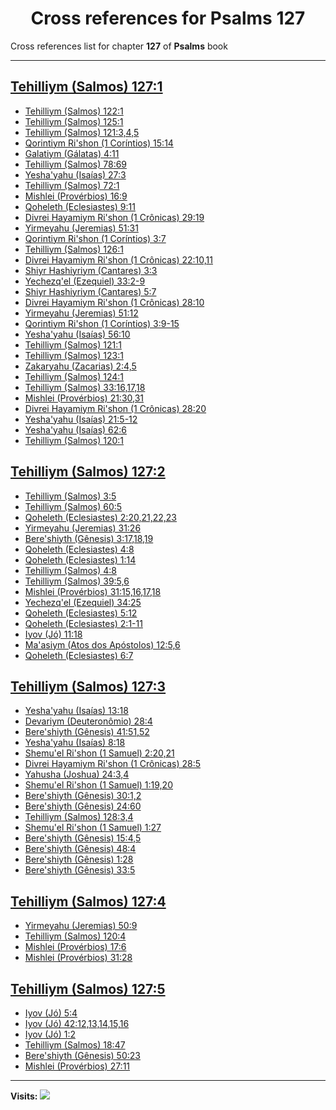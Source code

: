 <div align="center">

# Cross references for **Psalms 127**
</div>

Cross references list for chapter **127** of **Psalms** book

---

<h2 id="1"><a href="https://bible.ozzuu.com/pt_yah/Psa/127#1" target="_blank">Tehilliym (Salmos) 127:1</a></h2>

- [Tehilliym (Salmos) 122:1](https://bible.ozzuu.com/pt_yah/Psa/122#1)
- [Tehilliym (Salmos) 125:1](https://bible.ozzuu.com/pt_yah/Psa/125#1)
- [Tehilliym (Salmos) 121:3,4,5](https://bible.ozzuu.com/pt_yah/Psa/121#3)
- [Qorintiym Ri'shon (1 Coríntios) 15:14](https://bible.ozzuu.com/pt_yah/1Co/15#14)
- [Galatiym (Gálatas) 4:11](https://bible.ozzuu.com/pt_yah/Gal/4#11)
- [Tehilliym (Salmos) 78:69](https://bible.ozzuu.com/pt_yah/Psa/78#69)
- [Yesha'yahu (Isaías) 27:3](https://bible.ozzuu.com/pt_yah/Isa/27#3)
- [Tehilliym (Salmos) 72:1](https://bible.ozzuu.com/pt_yah/Psa/72#1)
- [Mishlei (Provérbios) 16:9](https://bible.ozzuu.com/pt_yah/Pro/16#9)
- [Qoheleth (Eclesiastes) 9:11](https://bible.ozzuu.com/pt_yah/Ecc/9#11)
- [Divrei Hayamiym Ri'shon (1 Crônicas) 29:19](https://bible.ozzuu.com/pt_yah/1Ch/29#19)
- [Yirmeyahu (Jeremias) 51:31](https://bible.ozzuu.com/pt_yah/Jer/51#31)
- [Qorintiym Ri'shon (1 Coríntios) 3:7](https://bible.ozzuu.com/pt_yah/1Co/3#7)
- [Tehilliym (Salmos) 126:1](https://bible.ozzuu.com/pt_yah/Psa/126#1)
- [Divrei Hayamiym Ri'shon (1 Crônicas) 22:10,11](https://bible.ozzuu.com/pt_yah/1Ch/22#10)
- [Shiyr Hashiyriym (Cantares) 3:3](https://bible.ozzuu.com/pt_yah/Sos/3#3)
- [Yechezq'el (Ezequiel) 33:2-9](https://bible.ozzuu.com/pt_yah/Eze/33#2)
- [Shiyr Hashiyriym (Cantares) 5:7](https://bible.ozzuu.com/pt_yah/Sos/5#7)
- [Divrei Hayamiym Ri'shon (1 Crônicas) 28:10](https://bible.ozzuu.com/pt_yah/1Ch/28#10)
- [Yirmeyahu (Jeremias) 51:12](https://bible.ozzuu.com/pt_yah/Jer/51#12)
- [Qorintiym Ri'shon (1 Coríntios) 3:9-15](https://bible.ozzuu.com/pt_yah/1Co/3#9)
- [Yesha'yahu (Isaías) 56:10](https://bible.ozzuu.com/pt_yah/Isa/56#10)
- [Tehilliym (Salmos) 121:1](https://bible.ozzuu.com/pt_yah/Psa/121#1)
- [Tehilliym (Salmos) 123:1](https://bible.ozzuu.com/pt_yah/Psa/123#1)
- [Zakaryahu (Zacarias) 2:4,5](https://bible.ozzuu.com/pt_yah/Zec/2#4)
- [Tehilliym (Salmos) 124:1](https://bible.ozzuu.com/pt_yah/Psa/124#1)
- [Tehilliym (Salmos) 33:16,17,18](https://bible.ozzuu.com/pt_yah/Psa/33#16)
- [Mishlei (Provérbios) 21:30,31](https://bible.ozzuu.com/pt_yah/Pro/21#30)
- [Divrei Hayamiym Ri'shon (1 Crônicas) 28:20](https://bible.ozzuu.com/pt_yah/1Ch/28#20)
- [Yesha'yahu (Isaías) 21:5-12](https://bible.ozzuu.com/pt_yah/Isa/21#5)
- [Yesha'yahu (Isaías) 62:6](https://bible.ozzuu.com/pt_yah/Isa/62#6)
- [Tehilliym (Salmos) 120:1](https://bible.ozzuu.com/pt_yah/Psa/120#1)
<h2 id="2"><a href="https://bible.ozzuu.com/pt_yah/Psa/127#2" target="_blank">Tehilliym (Salmos) 127:2</a></h2>

- [Tehilliym (Salmos) 3:5](https://bible.ozzuu.com/pt_yah/Psa/3#5)
- [Tehilliym (Salmos) 60:5](https://bible.ozzuu.com/pt_yah/Psa/60#5)
- [Qoheleth (Eclesiastes) 2:20,21,22,23](https://bible.ozzuu.com/pt_yah/Ecc/2#20)
- [Yirmeyahu (Jeremias) 31:26](https://bible.ozzuu.com/pt_yah/Jer/31#26)
- [Bere'shiyth (Gênesis) 3:17,18,19](https://bible.ozzuu.com/pt_yah/Gen/3#17)
- [Qoheleth (Eclesiastes) 4:8](https://bible.ozzuu.com/pt_yah/Ecc/4#8)
- [Qoheleth (Eclesiastes) 1:14](https://bible.ozzuu.com/pt_yah/Ecc/1#14)
- [Tehilliym (Salmos) 4:8](https://bible.ozzuu.com/pt_yah/Psa/4#8)
- [Tehilliym (Salmos) 39:5,6](https://bible.ozzuu.com/pt_yah/Psa/39#5)
- [Mishlei (Provérbios) 31:15,16,17,18](https://bible.ozzuu.com/pt_yah/Pro/31#15)
- [Yechezq'el (Ezequiel) 34:25](https://bible.ozzuu.com/pt_yah/Eze/34#25)
- [Qoheleth (Eclesiastes) 5:12](https://bible.ozzuu.com/pt_yah/Ecc/5#12)
- [Qoheleth (Eclesiastes) 2:1-11](https://bible.ozzuu.com/pt_yah/Ecc/2#1)
- [Iyov (Jó) 11:18](https://bible.ozzuu.com/pt_yah/Job/11#18)
- [Ma'asiym (Atos dos Apóstolos) 12:5,6](https://bible.ozzuu.com/pt_yah/Act/12#5)
- [Qoheleth (Eclesiastes) 6:7](https://bible.ozzuu.com/pt_yah/Ecc/6#7)
<h2 id="3"><a href="https://bible.ozzuu.com/pt_yah/Psa/127#3" target="_blank">Tehilliym (Salmos) 127:3</a></h2>

- [Yesha'yahu (Isaías) 13:18](https://bible.ozzuu.com/pt_yah/Isa/13#18)
- [Devariym (Deuteronômio) 28:4](https://bible.ozzuu.com/pt_yah/Deu/28#4)
- [Bere'shiyth (Gênesis) 41:51,52](https://bible.ozzuu.com/pt_yah/Gen/41#51)
- [Yesha'yahu (Isaías) 8:18](https://bible.ozzuu.com/pt_yah/Isa/8#18)
- [Shemu'el Ri'shon (1 Samuel) 2:20,21](https://bible.ozzuu.com/pt_yah/1Sm/2#20)
- [Divrei Hayamiym Ri'shon (1 Crônicas) 28:5](https://bible.ozzuu.com/pt_yah/1Ch/28#5)
- [Yahusha (Joshua) 24:3,4](https://bible.ozzuu.com/pt_yah/Jos/24#3)
- [Shemu'el Ri'shon (1 Samuel) 1:19,20](https://bible.ozzuu.com/pt_yah/1Sm/1#19)
- [Bere'shiyth (Gênesis) 30:1,2](https://bible.ozzuu.com/pt_yah/Gen/30#1)
- [Bere'shiyth (Gênesis) 24:60](https://bible.ozzuu.com/pt_yah/Gen/24#60)
- [Tehilliym (Salmos) 128:3,4](https://bible.ozzuu.com/pt_yah/Psa/128#3)
- [Shemu'el Ri'shon (1 Samuel) 1:27](https://bible.ozzuu.com/pt_yah/1Sm/1#27)
- [Bere'shiyth (Gênesis) 15:4,5](https://bible.ozzuu.com/pt_yah/Gen/15#4)
- [Bere'shiyth (Gênesis) 48:4](https://bible.ozzuu.com/pt_yah/Gen/48#4)
- [Bere'shiyth (Gênesis) 1:28](https://bible.ozzuu.com/pt_yah/Gen/1#28)
- [Bere'shiyth (Gênesis) 33:5](https://bible.ozzuu.com/pt_yah/Gen/33#5)
<h2 id="4"><a href="https://bible.ozzuu.com/pt_yah/Psa/127#4" target="_blank">Tehilliym (Salmos) 127:4</a></h2>

- [Yirmeyahu (Jeremias) 50:9](https://bible.ozzuu.com/pt_yah/Jer/50#9)
- [Tehilliym (Salmos) 120:4](https://bible.ozzuu.com/pt_yah/Psa/120#4)
- [Mishlei (Provérbios) 17:6](https://bible.ozzuu.com/pt_yah/Pro/17#6)
- [Mishlei (Provérbios) 31:28](https://bible.ozzuu.com/pt_yah/Pro/31#28)
<h2 id="5"><a href="https://bible.ozzuu.com/pt_yah/Psa/127#5" target="_blank">Tehilliym (Salmos) 127:5</a></h2>

- [Iyov (Jó) 5:4](https://bible.ozzuu.com/pt_yah/Job/5#4)
- [Iyov (Jó) 42:12,13,14,15,16](https://bible.ozzuu.com/pt_yah/Job/42#12)
- [Iyov (Jó) 1:2](https://bible.ozzuu.com/pt_yah/Job/1#2)
- [Tehilliym (Salmos) 18:47](https://bible.ozzuu.com/pt_yah/Psa/18#47)
- [Bere'shiyth (Gênesis) 50:23](https://bible.ozzuu.com/pt_yah/Gen/50#23)
- [Mishlei (Provérbios) 27:11](https://bible.ozzuu.com/pt_yah/Pro/27#11)


---

**Visits:**
![](https://profile-counter.glitch.me/visitCounter_crossrefs34/count.svg)
